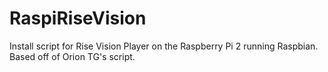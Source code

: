# RaspiRiseVision
Install script for Rise Vision Player on the Raspberry Pi 2 running Raspbian. Based off of Orion TG's script.
